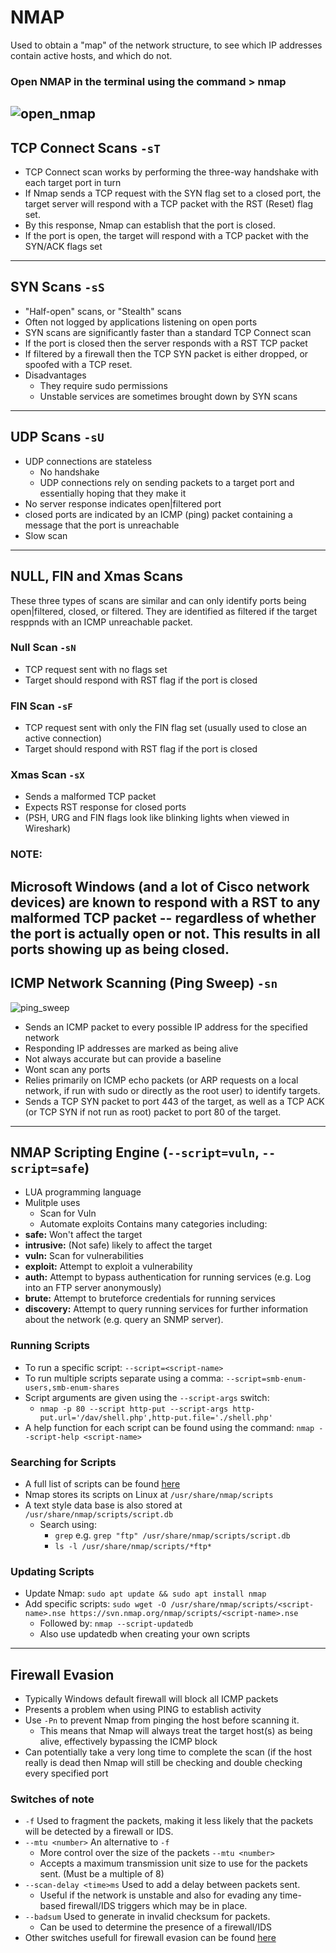 # NMAP 
Used to obtain a "map" of the network structure, 
to see which IP addresses contain active hosts, and which do not.

### Open NMAP in the terminal using the command > nmap
![open_nmap](https://user-images.githubusercontent.com/84083756/225712433-49bbd2d1-62c2-4de8-984e-e29949242685.png)
---
## TCP Connect Scans ```-sT```
 - TCP Connect scan works by performing the three-way handshake with each target port in turn
 - If Nmap sends a TCP request with the SYN flag set to a closed port, the target server will respond with a TCP packet with the RST (Reset) flag set. 
 - By this response, Nmap can establish that the port is closed.
 - If the port is open, the target will respond with a TCP packet with the SYN/ACK flags set
---
## SYN Scans ```-sS```
- "Half-open" scans, or "Stealth" scans
- Often not logged by applications listening on open ports
- SYN scans are significantly faster than a standard TCP Connect scan
- If the port is closed then the server responds with a RST TCP packet
- If filtered by a firewall then the TCP SYN packet is either dropped, or spoofed with a TCP reset.
- Disadvantages
  - They require sudo permissions
  - Unstable services are sometimes brought down by SYN scans
---
## UDP Scans ```-sU```
- UDP connections are stateless
  - No handshake
  - UDP connections rely on sending packets to a target port and essentially hoping that they make it
- No server response indicates open|filtered port
- closed ports are indicated by an ICMP (ping) packet containing a message that the port is unreachable
- Slow scan
---
## NULL, FIN and Xmas Scans 
These three types of scans are similar and can only identify ports being open|filtered, closed, or filtered.
They are identified as filtered if the target resppnds with an ICMP unreachable packet.

### Null Scan ```-sN```
- TCP request sent with no flags set
- Target should respond with RST flag if the port is closed

### FIN Scan ```-sF```
- TCP request sent with only the FIN flag set (usually used to close an active connection)
- Target should respond with RST flag if the port is closed

### Xmas Scan ```-sX```
- Sends a malformed TCP packet
- Expects RST response for closed ports
- (PSH, URG and FIN flags look like blinking lights when viewed in Wireshark)

### <b>NOTE</b>: 
Microsoft Windows (and a lot of Cisco network devices) are known to respond with a RST to any malformed TCP packet -- regardless of whether the port is actually open or not. This results in all ports showing up as being closed.
---
## ICMP Network Scanning (Ping Sweep) ```-sn```
![ping_sweep](https://user-images.githubusercontent.com/84083756/225763558-2ff27605-5c2d-48d8-a5c1-a3f773576447.png)
- Sends an ICMP packet to every possible IP address for the specified network
- Responding IP addresses are marked as being alive
- Not always accurate but can provide a baseline
- Wont scan any ports
- Relies primarily on ICMP echo packets (or ARP requests on a local network, if run with sudo or directly as the root user) to identify targets. 
- Sends a TCP SYN packet to port 443 of the target, as well as a TCP ACK (or TCP SYN if not run as root) packet to port 80 of the target.
---
## NMAP Scripting Engine (```--script=vuln```, ```--script=safe```)
- LUA programming language
- Mulitple uses
  - Scan for Vuln
  - Automate exploits
Contains many categories including:
- <b>safe:</b> Won't affect the target
- <b>intrusive:</b> (Not safe) likely to affect the target
- <b>vuln:</b> Scan for vulnerabilities
- <b>exploit:</b> Attempt to exploit a vulnerability
- <b>auth:</b> Attempt to bypass authentication for running services (e.g. Log into an FTP server anonymously)
- <b>brute:</b> Attempt to bruteforce credentials for running services
- <b>discovery:</b> Attempt to query running services for further information about the network (e.g. query an SNMP server).

### Running Scripts
- To run a specific script: ```--script=<script-name>```
- To run multiple scripts separate using a comma: ```--script=smb-enum-users,smb-enum-shares```
- Script arguments are given using the ```--script-args``` switch:
  - ```nmap -p 80 --script http-put --script-args http-put.url='/dav/shell.php',http-put.file='./shell.php'``` 
- A help function for each script can be found using the command: ```nmap --script-help <script-name>```

### Searching for Scripts
- A full list of scripts can be found [here](https://nmap.org/nsedoc/scripts/)
- Nmap stores its scripts on Linux at ```/usr/share/nmap/scripts```
- A text style data base is also stored at ```/usr/share/nmap/scripts/script.db```
  - Search using:
    -  ```grep``` e.g. ```grep "ftp" /usr/share/nmap/scripts/script.db```
    -  ```ls -l /usr/share/nmap/scripts/*ftp*```

### Updating Scripts
- Update Nmap: ```sudo apt update && sudo apt install nmap```
- Add specific scripts: ```sudo wget -O /usr/share/nmap/scripts/<script-name>.nse https://svn.nmap.org/nmap/scripts/<script-name>.nse```
  - Followed by: ```nmap --script-updatedb```
  - Also use updatedb when creating your own scripts
---
## Firewall Evasion
- Typically Windows default firewall will block all ICMP packets
- Presents a problem when using PING to establish activity
- Use ```-Pn``` to prevent Nmap from pinging the host before scanning it. 
  - This means that Nmap will always treat the target host(s) as being alive, effectively bypassing the ICMP block
- Can potentially take a very long time to complete the scan (if the host really is dead then Nmap will still be checking and double checking every specified port

### Switches of note
- ```-f``` Used to fragment the packets, making it less likely that the packets will be detected by a firewall or IDS.
- ```--mtu <number>``` An alternative to ```-f```
  - More control over the size of the packets ```--mtu <number>``` 
  - Accepts a maximum transmission unit size to use for the packets sent. (Must be a multiple of 8)
- ```--scan-delay <time>ms``` Used to add a delay between packets sent. 
  - Useful if the network is unstable and also for evading any time-based firewall/IDS triggers which may be in place.
- ```--badsum``` Used to generate in invalid checksum for packets. 
  - Can be used to determine the presence of a firewall/IDS
- Other switches usefull for firewall evasion can be found [here](https://nmap.org/book/man-bypass-firewalls-ids.html)
